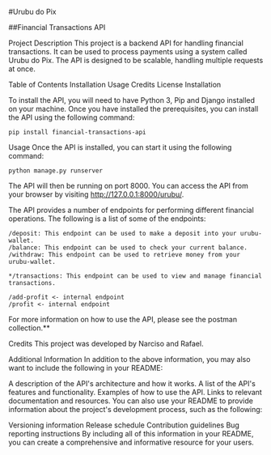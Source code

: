#Urubu do Pix

##Financial Transactions API

Project Description
This project is a backend API for handling financial transactions. It can be used to process payments using a system called Urubu do Pix. The API is designed to be scalable, handling multiple requests at once.

Table of Contents
Installation
Usage
Credits
License
Installation

To install the API, you will need to have Python 3, Pip and Django installed on your machine. Once you have installed the prerequisites, you can install the API using the following command:

```
pip install financial-transactions-api
```

Usage
Once the API is installed, you can start it using the following command:

```
python manage.py runserver
```


The API will then be running on port 8000. You can access the API from your browser by visiting http://127.0.0.1:8000/urubu/.

The API provides a number of endpoints for performing different financial operations. The following is a list of some of the endpoints:

```
/deposit: This endpoint can be used to make a deposit into your urubu-wallet.
/balance: This endpoint can be used to check your current balance.
/withdraw: This endpoint can be used to retrieve money from your urubu-wallet.

*/transactions: This endpoint can be used to view and manage financial transactions.

/add-profit <- internal endpoint
/profit <- internal endpoint
```
For more information on how to use the API, please see the postman collection.**


Credits
This project was developed by Narciso and Rafael.

Additional Information
In addition to the above information, you may also want to include the following in your README:

A description of the API's architecture and how it works.
A list of the API's features and functionality.
Examples of how to use the API.
Links to relevant documentation and resources.
You can also use your README to provide information about the project's development process, such as the following:

Versioning information
Release schedule
Contribution guidelines
Bug reporting instructions
By including all of this information in your README, you can create a comprehensive and informative resource for your users.
